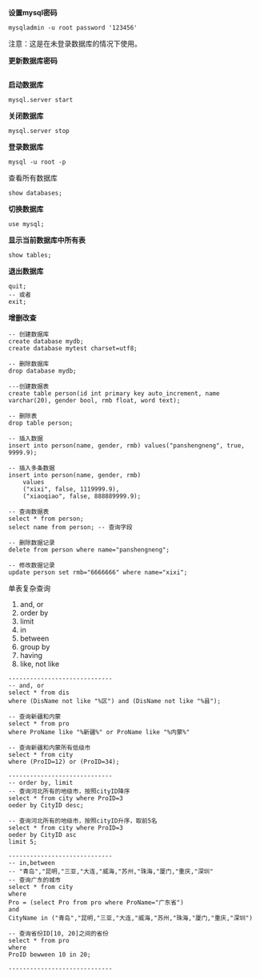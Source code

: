 **设置mysql密码**

```
mysqladmin -u root password '123456'
```

注意：这是在未登录数据库的情况下使用。

**更新数据库密码**

```

```

**启动数据库**

```
mysql.server start
```

**关闭数据库**

```
mysql.server stop
```

**登录数据库**

```
mysql -u root -p
```

查看所有数据库

```
show databases;
```

**切换数据库**

```
use mysql;
```

**显示当前数据库中所有表**

```
show tables;
```

**退出数据库**

```
quit; 
-- 或者
exit;
```

**增删改查**

```
-- 创建数据库
create database mydb;
create database mytest charset=utf8;

-- 删除数据库
drop database mydb;

---创建数据表
create table person(id int primary key auto_increment, name varchar(20), gender bool, rmb float, word text);

-- 删除表
drop table person;

-- 插入数据
insert into person(name, gender, rmb) values("panshengneng", true, 9999.9);

-- 插入多条数据
insert into person(name, gender, rmb) 
    values
    ("xixi", false, 1119999.9),
    ("xiaoqiao", false, 888889999.9); 

-- 查询数据表
select * from person;
select name from person; -- 查询字段

-- 删除数据记录
delete from person where name="panshengneng";

-- 修改数据记录
update person set rmb="6666666" where name="xixi";
```

单表复杂查询

1. and, or
2. order by
3. limit
4. in
5. between
6. group by
7. having
8. like, not like

```
-----------------------------
-- and, or
select * from dis 
where (DisName not like "%区") and (DisName not like "%县");

-- 查询新疆和内蒙
select * from pro
where ProName like "%新疆%" or ProName like "%内蒙%"

-- 查询新疆和内蒙所有低级市
select * from city
where (ProID=12) or (ProID=34);

-----------------------------
-- order by, limit
-- 查询河北所有的地级市，按照cityID降序
select * from city where ProID=3
oeder by CityID desc;

-- 查询河北所有的地级市，按照cityID升序，取前5名
select * from city where ProID=3
oeder by CityID asc
limit 5;

-----------------------------
-- in,between
-- "青岛","昆明,"三亚,"大连,"威海,"苏州,"珠海,"厦门,"重庆,"深圳"
-- 查询广东的城市
select * from city
where 
Pro = (select Pro from pro where ProName="广东省")
and 
CityName in ("青岛","昆明,"三亚,"大连,"威海,"苏州,"珠海,"厦门,"重庆,"深圳")

-- 查询省份ID[10, 20]之间的省份
select * from pro
where
ProID bewween 10 in 20;

-----------------------------
```



